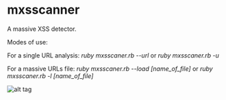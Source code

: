 # mxsscanner
A massive XSS detector.

Modes of use:

For a single URL analysis:
*ruby mxsscaner.rb --url* or *ruby mxsscaner.rb -u*

For a massive URLs file:
*ruby mxsscaner.rb --load [name_of_file]* or *ruby mxsscaner.rb -l [name_of_file]*

![alt tag](http://blog.seguranca-informatica.pt/wp-content/uploads/2015/06/top.png)





